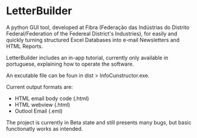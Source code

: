 # LetterBuilder
A python GUI tool, developed at Fibra (Federação das Indústrias do Distrito Federal/Federation of the Federeal District's Industries), for easily and quickly turning structured Excel Databases into e-mail Newsletters and HTML Reports.

LetterBuilder includes an in-app tutorial, currently only available in portuguese, explaining how to operate the software.

An excutable file can be foun in dist > InfoCunstructor.exe. 

Current output formats are:
  
  - HTML email body code (.html)
  - HTML webview (.html)
  - Outlool Email (.eml)


The project is currently in Beta state and still presents many bugs, but basic functionatly works as intended.
